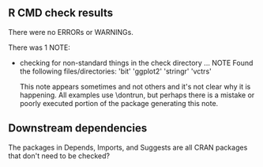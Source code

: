## R CMD check results
There were no ERRORs or WARNINGs.

There was 1 NOTE:

* checking for non-standard things in the check directory ... NOTE
  Found the following files/directories:
    'bit' 'ggplot2' 'stringr' 'vctrs'
    
    This note appears sometimes and not others and it's not clear why it is happening. All examples use \dontrun, but perhaps there is a mistake or poorly executed portion of the package generating this note.
    
## Downstream dependencies

The packages in Depends, Imports, and Suggests are all CRAN packages that don't need to be checked?
    
    
